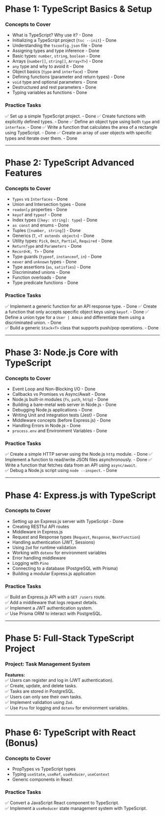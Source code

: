# **Phase 1: TypeScript Basics & Setup**
### **Concepts to Cover**
- What is TypeScript? Why use it? - Done
- Initializing a TypeScript project (`tsc --init`) - Done
- Understanding the `tsconfig.json` file - Done 
- Assigning types and type inference - Done 
- Basic types: `number`, `string`, `boolean` - Done
- Arrays (`number[]`, `string[]`, `Array<T>`) - Done
- `any` type and why to avoid it - Done
- Object basics (`type` and `interface`) - Done
- Defining functions (parameter and return types) - Done
- `void` type and optional parameters - Done
- Destructured and rest parameters - Done
- Typing variables as functions - Done

### **Practice Tasks**
✅ Set up a simple TypeScript project.  - Done
✅ Create functions with explicitly defined types. - Done
✅ Define an object type using both `type` and `interface`.  - Done
✅ Write a function that calculates the area of a rectangle using TypeScript.  - Done
✅ Create an array of user objects with specific types and iterate over them.  - Done

---

# **Phase 2: TypeScript Advanced Features**
### **Concepts to Cover**
- `Types` vs `Interfaces` - Done
- Union and Intersection types - Done
- `readonly` properties - Done
- `keyof` and `typeof` - Done
- Index types (`[key: string]: type`) - Done
- `as const` and enums - Done
- Tuples (`[number, string]`) - Done
- Generics (`T`, `<T extends object>`) - Done 
- Utility types: `Pick`, `Omit`, `Partial`, `Required` - Done
- `ReturnType` and `Parameters` - Done
- `Record<K, T>` - Done
- Type guards (`typeof`, `instanceof`, `in`) - Done
- `never` and `unknown` types - Done
- Type assertions (`as`, `satisfies`) - Done
- Discriminated unions - Done
- Function overloads - Done
- Type predicate functions - Done

### **Practice Tasks**
✅ Implement a generic function for an API response type. - Done
✅ Create a function that only accepts specific object keys using `keyof`.  - Done
✅ Define a union type for a `User | Admin` and differentiate them using a discriminated union. - Done  
✅ Build a generic `Stack<T>` class that supports push/pop operations.  - Done

---

# **Phase 3: Node.js Core with TypeScript**
### **Concepts to Cover**
- Event Loop and Non-Blocking I/O - Done
- Callbacks vs Promises vs Async/Await - Done
- Node.js built-in modules (`fs`, `path`, `http`) - Done
- Building a bare-metal web server in Node.js - Done
- Debugging Node.js applications - Done
- Writing Unit and Integration tests (Jest) - Done
- Middleware concepts (before Express.js) - Done
- Handling Errors in Node.js - Done
- `process.env` and Environment Variables - Done

### **Practice Tasks**
✅ Create a simple HTTP server using the Node.js `http` module.  - Done
✅ Implement a function to read/write JSON files asynchronously. - Done
✅ Write a function that fetches data from an API using `async/await`.  
✅ Debug a Node.js script using `node --inspect`.  - Done

---

# **Phase 4: Express.js with TypeScript**
### **Concepts to Cover**
- Setting up an Express.js server with TypeScript - Done
- Creating RESTful API routes
- Middleware in Express.js
- Request and Response types (`Request`, `Response`, `NextFunction`)
- Handling authentication (JWT, Sessions)
- Using `Zod` for runtime validation
- Working with `dotenv` for environment variables
- Error handling middleware
- Logging with `Pino`
- Connecting to a database (PostgreSQL with Prisma)
- Building a modular Express.js application

### **Practice Tasks**
✅ Build an Express.js API with a `GET /users` route.  
✅ Add a middleware that logs request details.  
✅ Implement a JWT authentication system.  
✅ Use Prisma ORM to interact with PostgreSQL.  

---

# **Phase 5: Full-Stack TypeScript Project**
### **Project: Task Management System**
**Features:**  
✅ Users can register and log in (JWT authentication).  
✅ Create, update, and delete tasks.  
✅ Tasks are stored in PostgreSQL.  
✅ Users can only see their own tasks.  
✅ Implement validation using `Zod`.  
✅ Use `Pino` for logging and `dotenv` for environment variables.  

---

# **Phase 6: TypeScript with React (Bonus)**
### **Concepts to Cover**
- PropTypes vs TypeScript types
- Typing `useState`, `useRef`, `useReducer`, `useContext`
- Generic components in React

### **Practice Tasks**
✅ Convert a JavaScript React component to TypeScript.  
✅ Implement a `useReducer` state management system with TypeScript.  
